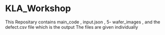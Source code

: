 # KLA_Workshop
This Repositary contains main_code , input.json , 5- wafer_images , and the defect.csv file which is the output
The files are given individually
